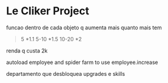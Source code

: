 # Le Cliker Project

funcao dentro de cada objeto q aumenta mais quanto mais tem

> 5    *1.1
5-10   *1.5
10-20  *2

renda q custa 2k

autoload employee and spider farm to use employee.increase

departamento que desbloquea upgrades e skills
